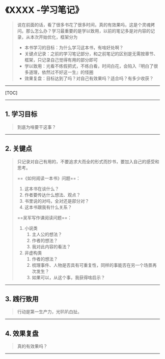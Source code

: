 # 《XXXX -学习笔记》

> 说在前面的话，看了很多书花了很多时间，真的有效果吗，这是个灵魂拷问。那么怎么办？学习最重要的是学以致用，以前的笔记多是对内容的记录，从本次开始优化，框架分为
> 	- 本书学习的目标：为什么学习这本书，有啥好处啊？
> 	- 关键点记录：之前的学习笔记部分，和之前笔记的区别是无需按章节、框架，只记录自己觉得有用的部分即可
> 	- 学以致用：光看不练假把式，不练白看，时间白花，会陷入『明白了很多道理，依然过不好这一生』的怪圈
> 	- 效果复盘：目标达到了吗？对自己有效果吗？适合吗？有多少收获？
-----

[TOC]

----

## 1. 学习目标

> 到底为啥要干这事？
-----







## 2. 关键点

> 只记录对自己有用的，不要追求大而全的形式而抄书，要加入自己的感受和思考。
>
> ==《如何阅读一本书》问题==：
>
> 1. 这本书在谈什么？
> 2. 作者要传达什么想法、观点？
> 3. 书里说的对吗，全对还是部分对？
> 4. 这本书跟我有什么关系？
>
> 
>
> ==吴军写作课阅读问题==：
>
> 1. 小说类
>    1. 主人公的想法？
>    2. 作者的想法？
>    3. 我对此内容的看法？
> 2. 非虚构类
>    1. 作者的想法？
>    2. 梳理事件、人物是否具有可重复性，同样的事能否在另一个场景再次发生？
>    3. 如果可以，从这个事，我获得啥启示？
-----









## 3. 践行致用

> 行动是第一生产力，光叭叭白扯。
-----









## 4. 效果复盘

> 真的有效果吗？

-----

